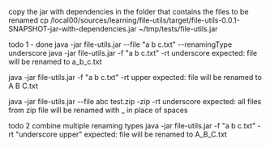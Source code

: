 copy the jar with dependencies in the folder that contains the files to be renamed
cp /local00/sources/learning/file-utils/target/file-utils-0.0.1-SNAPSHOT-jar-with-dependencies.jar ~/tmp/tests/file-utils.jar

todo 1 - done
java -jar file-utils.jar --file "a b c.txt" --renamingType underscore
java -jar file-utils.jar -f "a b c.txt" -rt underscore
expected: file will be renamed to a_b_c.txt

java -jar file-utils.jar -f "a b c.txt" -rt upper
expected: file will be renamed to A B C.txt

java -jar file-utils.jar --file abc test.zip -zip -rt underscore
expected: all files from zip file will be renamed with _ in place of spaces

todo 2
combine multiple renaming types
java -jar file-utils.jar -f "a b c.txt" -rt "underscore upper"
expected: file will be renamed to A_B_C.txt
